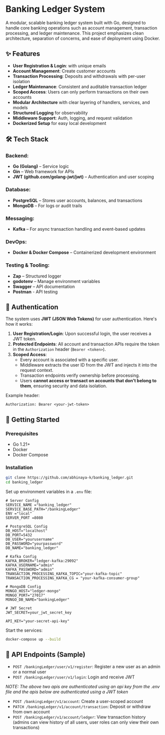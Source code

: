 # Banking Ledger System

A modular, scalable banking ledger system built with Go, designed to handle core banking operations such as account management, transaction processing, and ledger maintenance. This project emphasizes clean architecture, separation of concerns, and ease of deployment using Docker.

## ✨ Features

- **User Registration & Login**: with unique emails
- **Account Management**: Create customer accounts
- **Transaction Processing**: Deposits and withdrawals with per-user isolation
- **Ledger Maintenance**: Consistent and auditable transaction ledger
- **Scoped Access**: Users can only perform transactions on their own accounts
- **Modular Architecture** with clear layering of handlers, services, and models
- **Structured Logging** for observability
- **Middleware Support**: Auth, logging, and request validation
- **Dockerized Setup** for easy local development

## 🛠️ Tech Stack

### Backend:
- **Go (Golang)** – Service logic
- **Gin** – Web framework for APIs
- **JWT (github.com/golang-jwt/jwt)** – Authentication and user scoping

### Database:
- **PostgreSQL** – Stores user accounts, balances, and transactions
- **MongoDB**  – For logs or audit trails

### Messaging:
- **Kafka**  – For async transaction handling and event-based updates

### DevOps:
- **Docker & Docker Compose** – Containerized development environment

### Testing & Tooling:
- **Zap** – Structured logger
- **godotenv** – Manage environment variables
- **Swagger** – API documentation 
- **Postman** - API testing

## 🔐 Authentication

The system uses **JWT (JSON Web Tokens)** for user authentication. Here's how it works:

1. **User Registration/Login**: Upon successful login, the user receives a JWT token.
2. **Protected Endpoints**: All account and transaction APIs require the token in the `Authorization` header (`Bearer <token>`).
3. **Scoped Access**:
   - Every account is associated with a specific user.
   - Middleware extracts the user ID from the JWT and injects it into the request context.
   - Transaction endpoints verify ownership before processing.
   - Users **cannot access or transact on accounts that don’t belong to them**, ensuring security and data isolation.

Example header:
```
Authorization: Bearer <your-jwt-token>
```

## 🚀 Getting Started

### Prerequisites

- Go 1.21+
- Docker
- Docker Compose

### Installation

```bash
git clone https://github.com/abhinaya-k/banking_ledger.git
cd banking_ledger
```

Set up environment variables in a `.env` file:

```env
# Server Config
SERVICE_NAME ="banking_ledger"
SERVICE_BASE_PATH="/bankingLedger"
ENV ="local"
SERVER_PORT =8080

# PostgreSQL Config
DB_HOST="localhost"
DB_PORT=5432
DB_USER="yourusername"
DB_PASSWORD="yourpassword"
DB_NAME="banking_ledger"

# Kafka Config
KAFKA_BROKER="ledger-kafka:29092"
KAFKA_USERNAME="admin"
KAFKA_PASSWORD="admin"
TRANSACTION_PROCESSING_KAFKA_TOPIC="your-kafka-topic"
TRANSACTION_PROCESSING_KAFKA_CG = "your-kafka-consumer-group"

# MongoDB Config
MONGO_HOST="ledger-mongo"
MONGO_PORT="27017"
MONGO_DB_NAME="bankingLedger"

# JWT Secret
JWT_SECRET=your_jwt_secret_key

API_KEY="your-secret-api-key"
```

Start the services:

```bash
docker-compose up --build
```

## 📘 API Endpoints (Sample)

- `POST /bankingLedger/user/v1/register`: Register a new user as an admin or a normal user
- `POST /bankingLedger/user/v1/login`: Login and receive JWT

*NOTE: The above two apis are authenticated using an api key from the .env file and the apis below are authenticated using a JWT token*
- `POST /bankingLedger/v1/account`: Create a user-scoped account
- `PATCH /bankingLedger/v1/account/transaction`: Deposit or withdraw from own account
- `POST /bankingLedger/v1/account/ledger`: View transaction history (admins can view history of all users, user roles can only view their own transactions)
